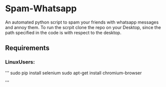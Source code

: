 # Spam-Whatsapp
An automated python script to spam your friends with whatsapp messages and annoy them.
To run the scrpit clone the repo on your Desktop, since the path specified in the code is with respect to the desktop.
## Requirements
### LinuxUsers:
'''
sudo pip install selenium
sudo apt-get install chromium-browser

'''

